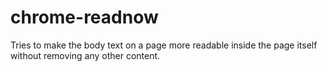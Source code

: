 # chrome-readnow

Tries to make the body text on a page more readable inside the page itself without removing any other content.
